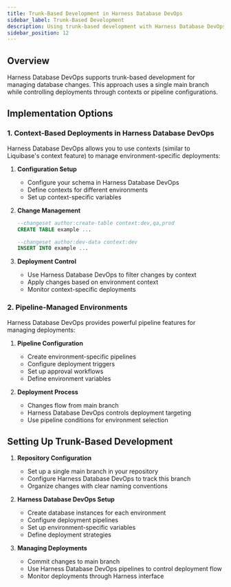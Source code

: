 ```yaml
---
title: Trunk-Based Development in Harness Database DevOps
sidebar_label: Trunk-Based Development
description: Using trunk-based development with Harness Database DevOps
sidebar_position: 12
---
```


## Overview

Harness Database DevOps supports trunk-based development for managing database changes. This approach uses a single main branch while controlling deployments through contexts or pipeline configurations.

## Implementation Options

### 1. Context-Based Deployments in Harness Database DevOps

Harness Database DevOps allows you to use contexts (similar to Liquibase's context feature) to manage environment-specific deployments:

1. **Configuration Setup**
   - Configure your schema in Harness Database DevOps
   - Define contexts for different environments
   - Set up context-specific variables

2. **Change Management**
   ```sql
   --changeset author:create-table context:dev,qa,prod
   CREATE TABLE example ...

   --changeset author:dev-data context:dev
   INSERT INTO example ...
   ```

3. **Deployment Control**
   - Use Harness Database DevOps to filter changes by context
   - Apply changes based on environment context
   - Monitor context-specific deployments

### 2. Pipeline-Managed Environments

Harness Database DevOps provides powerful pipeline features for managing deployments:

1. **Pipeline Configuration**
   - Create environment-specific pipelines
   - Configure deployment triggers
   - Set up approval workflows
   - Define environment variables

2. **Deployment Process**
   - Changes flow from main branch
   - Harness Database DevOps controls deployment targeting
   - Use pipeline conditions for environment selection

## Setting Up Trunk-Based Development

1. **Repository Configuration**
   - Set up a single main branch in your repository
   - Configure Harness Database DevOps to track this branch
   - Organize changes with clear naming conventions

2. **Harness Database DevOps Setup**
   - Create database instances for each environment
   - Configure deployment pipelines
   - Set up environment-specific variables
   - Define deployment strategies

3. **Managing Deployments**
   - Commit changes to main branch
   - Use Harness Database DevOps pipelines to control deployment flow
   - Monitor deployments through Harness interface
